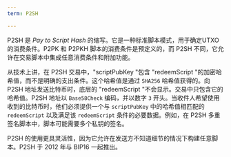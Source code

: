 ```yaml
---
term: P2SH

---
```

P2SH 是 *Pay to Script Hash* 的缩写。它是一种标准脚本模式，用于确定UTXO 的消费条件。P2PK 和 P2PKH 脚本的消费条件是预定义的，而 P2SH 不同，它允许在交易脚本中集成任意消费条件和附加功能。

从技术上讲，在 P2SH 交易中，"scriptPubKey "包含 "redeemScript "的加密哈希值，而不是明确的支出条件。这个哈希值是通过 `SHA256` 哈希值获得的。向 P2SH 地址发送比特币时，底层的 "redeemScript "不会显示。交易中只包含它的哈希值。P2SH 地址以 `Base58Check` 编码，并以数字 `3` 开头。当收件人希望使用收到的比特币时，他们必须提供一个与 `scriptPubKey` 中的哈希值相匹配的 `redeemScript` 以及满足该 `redeemScript` 条件的必要数据。例如，在 P2SH 多重签名脚本中，脚本可能需要多个私钥的签名。

P2SH 的使用更具灵活性，因为它允许在发送方不知道细节的情况下构建任意脚本。P2SH 于 2012 年与 BIP16 一起推出。